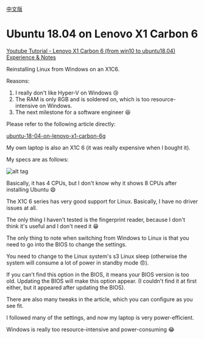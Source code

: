 [中文版](README.md)

# Ubuntu 18.04 on Lenovo X1 Carbon 6

[Youtube Tutorial - Lenovo X1 Carbon 6 (from win10 to ubuntu18.04) Experience & Notes](https://youtu.be/okyAzo-urcw)

Reinstalling Linux from Windows on an X1C6.

Reasons:

1.  I really don't like Hyper-V on Windows :cry:
2.  The RAM is only 8GB and is soldered on, which is too resource-intensive on Windows.
3.  The next milestone for a software engineer :satisfied:

Please refer to the following article directly:

[ubuntu-18-04-on-lenovo-x1-carbon-6g](https://medium.com/@hkdb/ubuntu-18-04-on-lenovo-x1-carbon-6g-d99d5667d4d5)

My own laptop is also an X1C 6 (it was really expensive when I bought it).

My specs are as follows:

![alt tag](https://i.imgur.com/iMQ1pnY.png)

Basically, it has 4 CPUs, but I don't know why it shows 8 CPUs after installing Ubuntu :smile:

The X1C 6 series has very good support for Linux. Basically, I have no driver issues at all.

The only thing I haven't tested is the fingerprint reader, because I don't think it's useful and I don't need it :grin:

The only thing to note when switching from Windows to Linux is that you need to go into the BIOS to change the settings.

You need to change to the Linux system's s3 Linux sleep (otherwise the system will consume a lot of power in standby mode :angry:).

If you can't find this option in the BIOS, it means your BIOS version is too old. Updating the BIOS will make this option appear. (I couldn't find it at first either, but it appeared after updating the BIOS).

There are also many tweaks in the article, which you can configure as you see fit.

I followed many of the settings, and now my laptop is very power-efficient.

Windows is really too resource-intensive and power-consuming :joy:
